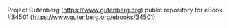 Project Gutenberg (https://www.gutenberg.org) public repository for eBook #34501 (https://www.gutenberg.org/ebooks/34501)
